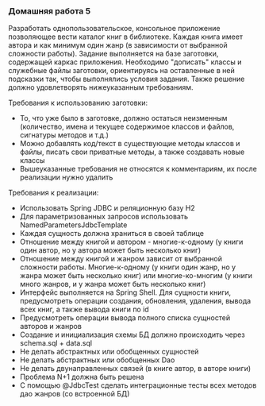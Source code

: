### Домашняя работа 5
Разработать однопользовательское, консольное приложение позволяющее вести каталог книг в библиотеке. Каждая книга имеет автора и как минимум один жанр (в зависимости от выбранной сложности работы). Задание выполняется на базе заготовки, содержащей каркас приложения. Необходимо "дописать" классы и служебные файлы заготовки, ориентируясь на оставленные в ней подсказки так, чтобы выполнялись условия задания. Также решение должно удовлетворять нижеуказанным требованиям.

Требования к использованию заготовки:
- То, что уже было в заготовке, должно остаться неизменным (количество, имена и текущее содержимое классов и файлов, сигнатуры методов и т.д.)
- Можно добавлять код/текст в существующие методы классов и файлы, писать свои приватные методы, а также создавать новые классы
- Вышеуказанные требования не относятся к комментариям, их после реализации нужно удалить

Требования к реализации:
- Использовать Spring JDBC и реляционную базу H2
- Для параметризованных запросов использовать NamedParametersJdbcTemplate
- Каждая сущность должна храниться в своей таблице
- Отношение между книгой и автором - многие-к-одному (у книги один автор, но у автора может быть несколько книг)
- Отношение между книгой и жанром зависит от выбранной сложности работы. Многие-к-одному (у книги один жанр, но у жанра может быть несколько книг) или многие-ко-многим (у книги много жанров, и у жанра может быть несколько книг)
- Интерфейс выполняется на Spring Shell. Для сущности книги, предусмотреть операции создания, обновления, удаления, вывода всех книг, а также вывода книги по id
- Предусмотреть операции вывода полного списка сущностей авторов и жанров
- Создание и инициализация схемы БД должно происходить через schema.sql + data.sql
- Не делать абстрактных или обобщенных сущностей
- Не делать абстрактных или обобщенных Dao
- Не делать двунаправленных связей (в книге автор, в авторе книги)
- Проблема N+1 должна быть решена
- С помощью @JdbcTest сделать интеграционные тесты всех методов дао жанров (со встроенной БД)